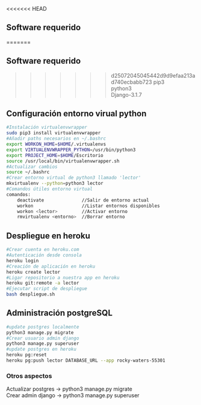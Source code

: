 <<<<<<< HEAD
## Software requerido 
=======
## Software requerido  
>>>>>>> d25072045045442d9d9efaa213ad740ecbabb723
pip3  
python3    
Django-3.1.7    


## Configuración entorno virual python

```bash 
#Instalación virtualenvwrapper
sudo pip3 install virtualenvwrapper
#Añadir paths necesarios en ~/.bashrc
export WORKON_HOME=$HOME/.virtualenvs
export VIRTUALENVWRAPPER_PYTHON=/usr/bin/python3
export PROJECT_HOME=$HOME/Escritorio
source /usr/local/bin/virtualenvwrapper.sh
#Actualizar cambios
source ~/.bashrc
#Crear entorno virtual de python3 llamado 'lector'
mkvirtualenv --python=python3 lector
#Comandos útiles entorno virtual
comandos:
    deactivate              //Salir de entorno actual
    workon                  //Listar entornos disponibles
    workon <lector>         //Activar entorno
    rmvirtualenv <entorno>  //Borrar entorno
```
## Despliegue en heroku
```bash
#Crear cuenta en heroku.com
#Autenticación desde consola
heroku login
#Creación de aplicación en heroku
heroku create lector
#Ligar repositorio a nuestra app en heroku
heroku git:remote -a lector
#Ejecutar script de despliegue
bash despliegue.sh
```  
## Administración postgreSQL
```bash
#update postgres localmente
python3 manage.py migrate  
#Crear usuario admin django
python3 manage.py superuser  
#update postgres en heroku 
heroku pg:reset
heroku pg:push lector DATABASE_URL --app rocky-waters-55301
```
### Otros aspectos  
Actualizar postgres -> python3 manage.py migrate  
Crear admin django -> python3 manage.py superuser  

